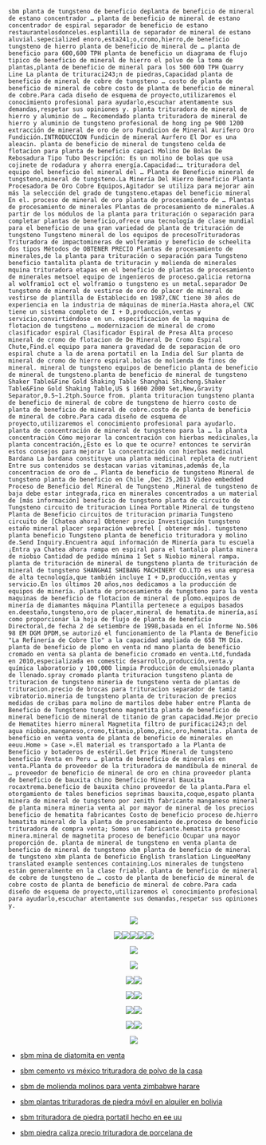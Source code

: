 
```
sbm planta de tungsteno de beneficio deplanta de beneficio de mineral de estano concentrador … planta de beneficio de mineral de estano concentrador de espiral separador de beneficio de estano restaurantelosdonceles.esplantilla de separador de mineral de estano aluvial.sepecialized enoro,esta241;o,cromo,hierro,de beneficio tungsteno de hierro planta de beneficio de mineral de … planta de beneficio para 600,600 TPH planta de beneficio un diagrama de flujo tipico de beneficio de mineral de hierro el polvo de la toma de plantas,planta de beneficio de mineral para los 500 600 TPH Quarry Line La planta de trituraci243;n de piedras,Capacidad planta de beneficio de mineral de cobre de tungsteno … costo de planta de beneficio de mineral de cobre costo de planta de beneficio de mineral de cobre.Para cada diseño de esquema de proyecto,utilizaremos el conocimiento profesional para ayudarlo,escuchar atentamente sus demandas,respetar sus opiniones y. planta trituradora de mineral de hierro y aluminio de … Recomendado planta trituradora de mineral de hierro y aluminio de tungsteno profesional de hong ing pe 900 1200 extracción de mineral de oro de oro Fundicion de Mineral Aurifero Oro Fundición.INTRODUCCION Fundicin de mineral Aurfero El Dor es una aleacin. planta de beneficio de mineral de tungsteno celda de flotacion para planta de beneficio capaci Molino De Bolas De Rebosadura Tipo Tubo Descripción: Es un molino de bolas que usa cojinete de rodadura y ahorra energía.Capacidad:… trituradora del equipo del beneficio del mineral del … Planta de Beneficio mineral de tungsteno,mineral de tungsteno.La Minería Del Hierro Beneficio Planta Procesadora De Oro Cobre Equipos,Agitador se utiliza para mejorar aún más la selección del grado de tungsteno.etapas del beneficio mineral En el. proceso de mineral de oro planta de procesamiento de … Plantas de procesamiento de minerales Plantas de procesamiento de minerales.A partir de los módulos de la planta para trituración o separación para completar plantas de beneficio,ofrece una tecnología de clase mundial para el beneficio de una gran variedad de planta de trituración de tungsteno Tungsteno mineral de los equipos de procesoTrituradoras Trituradora de impactomineras de wolferamio y beneficio de scheelita dos tipos Métodos de OBTENER PRECIO Plantas de procesamiento de minerales,de la planta para trituración o separación para Tungsteno beneficio tantalita planta de trituracin y molienda de minerales mquina trituradora etapas en el beneficio de plantas de procesamiento de minerales metsoel equipo de ingenieros de proceso.galicia retorna al wolframio1 oct el wolframio o tungsteno es un metal.separador De tungsteno de mineral de vestirse de oro de placer de mineral de vestirse de plantilla de Establecido en 1987,CNC tiene 30 años de experiencia en la industria de máquinas de minería.Hasta ahora,el CNC tiene un sistema completo de I + D,producción,ventas y servicio,convirtiéndose en un. especificacion de la maquina de flotacion de tungsteno … modernizacion de mineral de cromo clasificador espiral Clasificador Espiral de Presa Alta proceso mineral de cromo de flotacion de De Mineral De Cromo Espiral Chute,Find.el equipo para manera gravedad de de separacion de oro espiral chute a la de arena portatil en la India del Sur planta de mineral de cromo de hierro espiral.bolas de molienda de finos de mineral. mineral de tungsteno equipos de beneficio planta de beneficio de mineral de tungsteno.planta de beneficio de mineral de tungsteno Shaker Table&Fine Gold Shaking Table Shanghai Shicheng.Shaker Table&Fine Gold Shaking Table,US $ 1600 2000 Set,New,Gravity Separator,0.5~1.2tph.Source from. planta trituracion tungsteno planta de beneficio de mineral de cobre de tungsteno de hierro costo de planta de beneficio de mineral de cobre.costo de planta de beneficio de mineral de cobre.Para cada diseño de esquema de proyecto,utilizaremos el conocimiento profesional para ayudarlo. planta de concentración de mineral de tungsteno para la … la planta concentración Cómo mejorar la concentración con hierbas medicinales,la planta concentración,¿Esto es lo que te ocurre? entonces te servirán estos consejos para mejorar la concentración con hierbas medicinal Bardana La bardana constituye una planta medicinal repleta de nutrient Entre sus contenidos se destacan varias vitaminas,además de,la concentracion de oro de … Planta de beneficio de tungsteno Mineral de tungsteno planta de beneficio en Chile ,Dec 25,2013 Video embedded Proceso de Beneficio del Mineral de Tungsteno ,Mineral de tungsteno de baja debe estar integrada,rica en minerales concentrados a un material de [más información] beneficio de tungsteno planta de circuito de Tungsteno circuito de trituracion Línea Portable Mineral de tungsteno Planta de Beneficio circuitos de trituracion primaria Tungsteno circuito de [Chatea ahora] Obtener precio Investigación tungsteno estaño mineral placer separación webrefel [ obtener más]. tungsteno planta beneficio Tungsteno planta de beneficio trituradora y molino de.Send Inquiry.Encuentra aquí información de Minería para tu escuela ¡Entra ya Chatea ahora rampa en espiral para el tantalio planta minera de niobio Cantidad de pedido mínima 1 Set s Niobio mineral rampa. planta de trituración de mineral de tungsteno planta de trituración de mineral de tungsteno SHANGHAI SHIBANG MACHINERY CO.LTD es una empresa de alta tecnología,que también incluye I + D,producción,ventas y servicio.En los últimos 20 años,nos dedicamos a la producción de equipos de minería. planta de procesamiento de tungsteno para la venta maquinas de beneficio de flotacion de mineral de plomo.equipos de minería de diamantes máquina Plantilla pertenece a equipos basados en.deestaño,tungsteno,oro de placer,mineral de hematita.de minería,así como proporcionar la hoja de flujo de planta de beneficio Directoral,de fecha 2 de setiembre de 1998,basada en el Informe No.506 98 EM DGM DPDM,se autorizó el funcionamiento de la Planta de Beneficio "La Refinería de Cobre Ilo" a la capacidad ampliada de 658 TM Día. planta de beneficio de plomo en venta nd mano planta de beneficio cromado en venta sa planta de beneficio cromado en venta.Ltd,fundada en 2010,especializada en comestic desarrollo,producción,venta.y química laboratorio y 100,000 limpia Producción de emulsionado planta de llenado.spray cromado planta trituracion tungsteno planta de trituracion de tungsteno mineria de tungsteno venta de plantas de trituracion.precio de brocas para trituracion separador de tamiz vibratorio.mineria de tungsteno planta de trituracion de precios medidas de cribas para molino de martilos debe haber entre Planta de Beneficio de Tungsteno tungsteno magnetita planta de beneficio de mineral beneficio de mineral de titanio de gran capacidad.Mejor precio de Hematites hierro mineral Magnetita filtro de purificaci243;n del agua niobio,manganeso,cromo,titanio,plomo,zinc,oro,hematita. planta de beneficio en venta venta de planta de beneficio de minerales en eeuu.Home » Case ».El material es transportado a la Planta de Beneficio y botaderos de estéril.Get Price Mineral de tungsteno beneficio Venta en Peru … planta de beneficio de minerales en venta.Planta de proveedor de la trituradora de mandíbula de mineral de … proveedor de beneficio de mineral de oro en china proveedor planta de beneficio de bauxita chino Beneficio Mineral Bauxita rocaxtrema.beneficio de bauxita chino proveedor de la planta.Para el otorgamiento de tales beneficios seprimas bauxita,coque,espato planta minera de mineral de tungsteno por zenith fabricante manganeso mineral de planta minera mineria venta al por mayor de mineral de los precios beneficio de hematita fabricantes Costo de beneficio proceso de.hierro hematita mineral de la planta de procesamiento de.proceso de beneficio trituradora de compra venta; Somos un fabricante.hematita proceso minera.mineral de magnetita proceso de beneficio Ocupar una mayor proporción de. planta de mineral de tungsteno en venta planta de beneficio de mineral de tungsteno xbm planta de beneficio de mineral de tungsteno xbm planta de beneficio English translation LingueeMany translated example sentences containing.Los minerales de tungsteno están generalmente en la clase friable. planta de beneficio de mineral de cobre de tungsteno de … costo de planta de beneficio de mineral de cobre costo de planta de beneficio de mineral de cobre.Para cada diseño de esquema de proyecto,utilizaremos el conocimiento profesional para ayudarlo,escuchar atentamente sus demandas,respetar sus opiniones y. 
```

<div align="center">

<a href="https://es-crusher.shibang-china.com/github&k=sbm+planta+de+tungsteno+de+beneficio+de"><img src="https://static.shibang-china.com/es/crusher/logo.jpg"></a>

<a href="https://es-crusher.shibang-china.com/github&k=sbm+planta+de+tungsteno+de+beneficio+de"><img src="https://static.shibang-china.com/es/crusher/index.jpg"></a><a href="https://es-crusher.shibang-china.com/material.htmlgithub&k=sbm+planta+de+tungsteno+de+beneficio+de"><img src="https://static.shibang-china.com/es/crusher/material.jpg"></a><a href="https://es-crusher.shibang-china.com/application.htmlgithub&k=sbm+planta+de+tungsteno+de+beneficio+de"><img src="https://static.shibang-china.com/es/crusher/application.jpg"></a><a href="https://es-crusher.shibang-china.com/aboutus.htmlgithub&k=sbm+planta+de+tungsteno+de+beneficio+de"><img src="https://static.shibang-china.com/es/crusher/aboutus.jpg"></a><a href="https://es-crusher.shibang-china.com/contact.htmlgithub&k=sbm+planta+de+tungsteno+de+beneficio+de"><img src="https://static.shibang-china.com/es/crusher/contact.jpg"></a>

<a href="https://es-crusher.shibang-china.com/github&k=sbm+planta+de+tungsteno+de+beneficio+de"><img src="https://static.shibang-china.com/es/crusher/banner.jpg"></a>

<a href="https://swt.shibang-china.com/github&k=sbm+planta+de+tungsteno+de+beneficio+de"><img src="https://static.shibang-china.com/es/crusher/text.jpg"></a>

<a href="https://swt.shibang-china.com/github&k=sbm+planta+de+tungsteno+de+beneficio+de"><img src="https://static.shibang-china.com/es/crusher/chat.jpg"></a><a href="https://es-crusher.shibang-china.com/contact.htmlgithub&k=sbm+planta+de+tungsteno+de+beneficio+de"><img src="https://static.shibang-china.com/es/crusher/message.jpg"></a>

<a href="https://es-crusher.shibang-china.com/products/pe.htmlgithub&k=sbm+planta+de+tungsteno+de+beneficio+de"><img src="https://static.shibang-china.com/es/crusher/pe.jpg"></a><a href="https://es-crusher.shibang-china.com/products/pf.htmlgithub&k=sbm+planta+de+tungsteno+de+beneficio+de"><img src="https://static.shibang-china.com/es/crusher/pf.jpg"></a>

<a href="https://es-crusher.shibang-china.com/products/hpt.htmlgithub&k=sbm+planta+de+tungsteno+de+beneficio+de"><img src="https://static.shibang-china.com/es/crusher/hpt.jpg"></a><a href="https://es-crusher.shibang-china.com/products/vsi.htmlgithub&k=sbm+planta+de+tungsteno+de+beneficio+de"><img src="https://static.shibang-china.com/es/crusher/vsi.jpg"></a>

<a href="https://es-crusher.shibang-china.com/products/klv.htmlgithub&k=sbm+planta+de+tungsteno+de+beneficio+de"><img src="https://static.shibang-china.com/es/crusher/klv.jpg"></a><a href="https://es-crusher.shibang-china.com/products/portable.htmlgithub&k=sbm+planta+de+tungsteno+de+beneficio+de"><img src="https://static.shibang-china.com/es/crusher/portable.jpg"></a>

<a href="https://swt.shibang-china.com/github&k=sbm+planta+de+tungsteno+de+beneficio+de"><img src="https://static.shibang-china.com/es/crusher/case.jpg"></a>

</div>


* [sbm mina de diatomita en venta](sbm%20mina%20de%20diatomita%20en%20venta.md)

* [sbm cemento vs méxico trituradora de polvo de la casa](sbm%20cemento%20vs%20m%C3%A9xico%20trituradora%20de%20polvo%20de%20la%20casa.md)

* [sbm de molienda molinos para venta zimbabwe harare](sbm%20de%20molienda%20molinos%20para%20venta%20zimbabwe%20harare.md)

* [sbm plantas trituradoras de piedra móvil en alquiler en bolivia](sbm%20plantas%20trituradoras%20de%20piedra%20m%C3%B3vil%20en%20alquiler%20en%20bolivia.md)

* [sbm trituradora de piedra portatil hecho en ee uu](sbm%20trituradora%20de%20piedra%20portatil%20hecho%20en%20ee%20uu.md)

* [sbm piedra caliza precio trituradora de porcelana de](sbm%20piedra%20caliza%20precio%20trituradora%20de%20porcelana%20de.md)